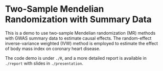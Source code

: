 # Two-Sample Mendelian Randomization with Summary Data

This is a demo to use two-sample Mendelian randomization (MR) methods with GWAS summary data to estimate causal effects. The random-effect inverse-variance weighted (IVW) method is employed to estimate the effect of body mass index on coronary heart disease. 

The code demo is under `./R`, and a more detailed report is available in `./report` with slides in `./presentation`.



